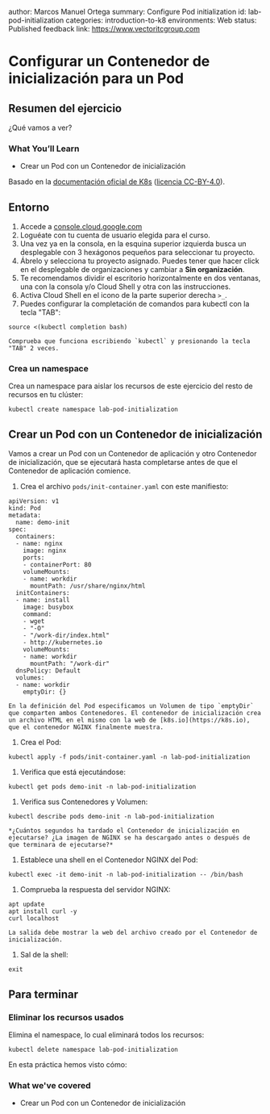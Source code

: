 author: Marcos Manuel Ortega
summary: Configure Pod initialization
id: lab-pod-initialization
categories: introduction-to-k8
environments: Web
status: Published
feedback link: https://www.vectoritcgroup.com

# Configurar un Contenedor de inicialización para un Pod

## Resumen del ejercicio

¿Qué vamos a ver?

### What You’ll Learn 
- Crear un Pod con un Contenedor de inicialización

Basado en la [documentación oficial de K8s](https://kubernetes.io/docs/tasks) ([licencia CC-BY-4.0](https://github.com/kubernetes/website/blob/master/LICENSE)).

## Entorno
1. Accede a [console.cloud.google.com](https://console.cloud.google.com)
2. Loguéate con tu cuenta de usuario elegida para el curso.
3. Una vez ya en la consola, en la esquina superior izquierda busca un desplegable con 3 hexágonos pequeños para seleccionar tu proyecto.
4. Ábrelo y selecciona tu proyecto asignado. Puedes tener que hacer click en el desplegable de organizaciones y cambiar a **Sin organización**.
5. Te recomendamos dividir el escritorio horizontalmente en dos ventanas, una con la consola y/o Cloud Shell y otra con las instrucciones.
6. Activa Cloud Shell en el icono de la parte superior derecha `>_`.
7. Puedes configurar la completación de comandos para kubectl con la tecla "TAB":
```
source <(kubectl completion bash)
```

    Comprueba que funciona escribiendo `kubectl` y presionando la tecla "TAB" 2 veces.

### Crea un namespace
Crea un namespace para aislar los recursos de este ejercicio del resto de recursos en tu clúster:
```
kubectl create namespace lab-pod-initialization
```

## Crear un Pod con un Contenedor de inicialización
Vamos a crear un Pod con un Contenedor de aplicación y otro Contenedor de inicialización, que se ejecutará hasta completarse antes de que el Contenedor de aplicación comience.

1. Crea el archivo `pods/init-container.yaml` con este manifiesto:
```
apiVersion: v1
kind: Pod
metadata:
  name: demo-init
spec:
  containers:
  - name: nginx
    image: nginx
    ports:
    - containerPort: 80
    volumeMounts:
    - name: workdir
      mountPath: /usr/share/nginx/html
  initContainers:
  - name: install
    image: busybox
    command:
    - wget
    - "-O"
    - "/work-dir/index.html"
    - http://kubernetes.io
    volumeMounts:
    - name: workdir
      mountPath: "/work-dir"
  dnsPolicy: Default
  volumes:
  - name: workdir
    emptyDir: {}
```

    En la definición del Pod especificamos un Volumen de tipo `emptyDir` que comparten ambos Contenedores. El contenedor de inicialización crea un archivo HTML en el mismo con la web de [k8s.io](https://k8s.io), que el contenedor NGINX finalmente muestra.

1. Crea el Pod:
```
kubectl apply -f pods/init-container.yaml -n lab-pod-initialization
```

1. Verifica que está ejecutándose:
```
kubectl get pods demo-init -n lab-pod-initialization
```

1. Verifica sus Contenedores y Volumen:
```
kubectl describe pods demo-init -n lab-pod-initialization
```

    *¿Cuántos segundos ha tardado el Contenedor de inicialización en ejecutarse? ¿La imagen de NGINX se ha descargado antes o después de que terminara de ejecutarse?*

1. Establece una shell en el Contenedor NGINX del Pod:
```
kubectl exec -it demo-init -n lab-pod-initialization -- /bin/bash
```

1. Comprueba la respuesta del servidor NGINX:
```
apt update
apt install curl -y
curl localhost
```

    La salida debe mostrar la web del archivo creado por el Contenedor de inicialización.

1. Sal de la shell:
```
exit
```

## Para terminar

### Eliminar los recursos usados
Elimina el namespace, lo cual eliminará todos los recursos:
```
kubectl delete namespace lab-pod-initialization
```

En esta práctica hemos visto cómo:

### What we've covered
- Crear un Pod con un Contenedor de inicialización
